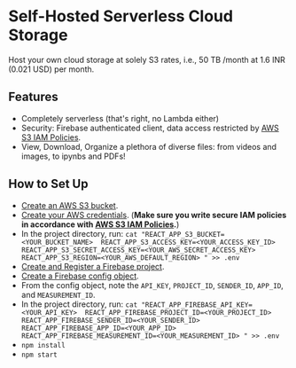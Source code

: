 # Self-Hosted Serverless Cloud Storage

Host your own cloud storage at solely S3 rates, i.e., 50 TB /month at 1.6 INR (0.021 USD) per month.

## Features
* Completely serverless (that's right, no Lambda either)
* Security: Firebase authenticated client, data access restricted by 
  [AWS S3 IAM Policies](https://aws.amazon.com/blogs/security/writing-iam-policies-how-to-grant-access-to-an-amazon-s3-bucket/).
* View, Download, Organize a plethora of diverse files: from videos and images, to ipynbs and PDFs!

## How to Set Up

* [Create an AWS S3 bucket](https://docs.aws.amazon.com/AmazonS3/latest/userguide/create-bucket-overview.html).
* [Create your AWS credentials](https://docs.aws.amazon.com/general/latest/gr/aws-sec-cred-types.html#access-keys-and-secret-access-keys). (**Make sure you write secure IAM policies in accordance with [AWS S3 IAM Policies](https://aws.amazon.com/blogs/security/writing-iam-policies-how-to-grant-access-to-an-amazon-s3-bucket/).**)  
* In the project directory, run: `cat "REACT_APP_S3_BUCKET=<YOUR_BUCKET_NAME> 
  REACT_APP_S3_ACCESS_KEY=<YOUR_ACCESS_KEY_ID> 
  REACT_APP_S3_SECRET_ACCESS_KEY=<YOUR_AWS_SECRET_ACCESS_KEY> 
  REACT_APP_S3_REGION=<YOUR_AWS_DEFAULT_REGION>
  " >> .env`
* [Create and Register a Firebase project](https://firebase.google.com/docs/web/setup#create-firebase-project).
* [Create a Firebase config object](https://firebase.google.com/docs/web/setup#config-object).
* From the config object, note the `API_KEY`, `PROJECT_ID`, `SENDER_ID`, `APP_ID`, and `MEASUREMENT_ID`.
* In the project directory, run: `cat "REACT_APP_FIREBASE_API_KEY=<YOUR_API_KEY> 
  REACT_APP_FIREBASE_PROJECT_ID=<YOUR_PROJECT_ID>
  REACT_APP_FIREBASE_SENDER_ID=<YOUR_SENDER_ID>
  REACT_APP_FIREBASE_APP_ID=<YOUR_APP_ID>
  REACT_APP_FIREBASE_MEASUREMENT_ID=<YOUR_MEASUREMENT_ID>
  " >> .env`
* `npm install`
* `npm start`
